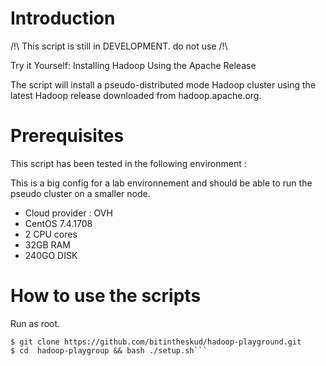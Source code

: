 # Introduction

/!\ This script is still in DEVELOPMENT. do not use /!\

Try it Yourself: Installing Hadoop Using the Apache Release

The script will install a pseudo-distributed mode Hadoop cluster using the latest Hadoop release downloaded from hadoop.apache.org.


# Prerequisites

This script has been tested in the following environment : 

This is a big config for a lab environnement and should be able to run the pseudo cluster on a smaller node.

  - Cloud provider : OVH
  - CentOS 7.4.1708 
  - 2 CPU cores
  - 32GB RAM
  - 240GO DISK

# How to use the scripts

Run as root.

```
$ git clone https://github.com/bitintheskud/hadoop-playground.git
$ cd  hadoop-playgroup && bash ./setup.sh```
